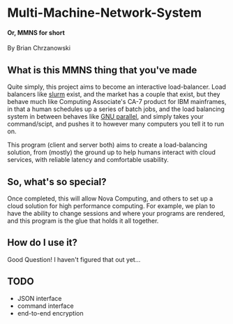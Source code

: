 # Multi-Machine-Network-System

#### Or, MMNS for short

By Brian Chrzanowski



## What is this MMNS thing that you've made

Quite simply, this project aims to become an interactive load-balancer. Load
balancers like [slurm](https://slurm.schedmd.com/) exist, and the market has
a couple that exist, but they behave much like Computing Associate's CA-7
product for IBM mainframes, in that a human schedules up a series of batch
jobs, and the load balancing system in between behaves like
[GNU parallel](https://www.gnu.org/software/parallel/), and simply takes your
command/scipt, and pushes it to however many computers you tell it to run on.


This program (client and server both) aims to create a load-balancing solution,
from (mostly) the ground up to help humans interact with cloud services,
with reliable latency and comfortable usability.


## So, what's so special?

Once completed, this will allow Nova Computing, and others to set up a
cloud solution for high performance computing. For example, we plan to have
the ability to change sessions and where your programs are rendered, and this
program is the glue that holds it all together.

## How do I use it?

Good Question! I haven't figured that out yet...

## TODO
* JSON interface
* command interface
* end-to-end encryption
